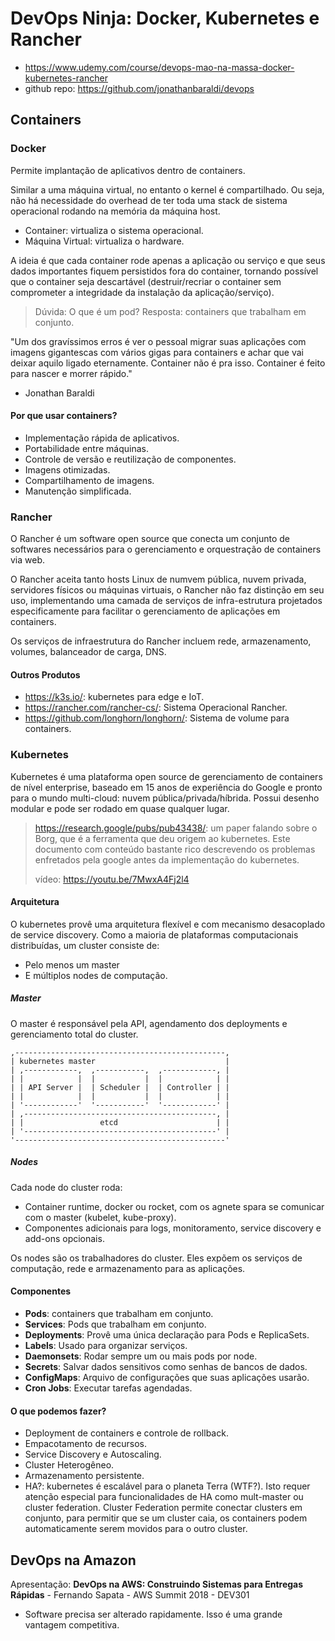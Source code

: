 # DevOps Ninja: Docker, Kubernetes e Rancher

- <https://www.udemy.com/course/devops-mao-na-massa-docker-kubernetes-rancher>
- github repo: <https://github.com/jonathanbaraldi/devops>

## Containers

### Docker

Permite implantação de aplicativos dentro de containers.

Similar a uma máquina virtual, no entanto o kernel é compartilhado. Ou seja, não há necessidade do overhead de ter toda uma stack de sistema operacional rodando na memória da máquina host.

- Container: virtualiza o sistema operacional.
- Máquina Virtual: virtualiza o hardware.

A ideia é que cada container rode apenas a aplicação ou serviço e que seus dados importantes fiquem persistidos fora do container, tornando possível que o container seja descartável (destruir/recriar o container sem comprometer a integridade da instalação da aplicação/serviço).

> Dúvida:
> O que é um pod?
> Resposta: containers que trabalham em conjunto.

"Um dos gravíssimos erros é ver o pessoal migrar suas aplicações com imagens gigantescas com vários gigas para containers e achar que vai deixar aquilo ligado eternamente. Container não é pra isso. Container é feito para nascer e morrer rápido."
- Jonathan Baraldi

#### Por que usar containers?

- Implementação rápida de aplicativos.
- Portabilidade entre máquinas.
- Controle de versão e reutilização de componentes.
- Imagens otimizadas.
- Compartilhamento de imagens.
- Manutenção simplificada.


### Rancher

O Rancher é um software open source que conecta um conjunto de softwares necessários para o gerenciamento e orquestração de containers via web.

O Rancher aceita tanto hosts Linux de numvem pública, nuvem privada, servidores físicos ou máquinas virtuais, o Rancher não faz distinção em seu uso, implementando uma camada de serviços de infra-estrutura projetados especificamente para facilitar o gerenciamento de aplicações em containers.

Os serviços de infraestrutura do Rancher incluem rede, armazenamento, volumes, balanceador de carga, DNS.

#### Outros Produtos

- <https://k3s.io/>: kubernetes para edge e IoT.
- <https://rancher.com/rancher-cs/>: Sistema Operacional Rancher.
- <https://github.com/longhorn/longhorn/>: Sistema de volume para containers.


### Kubernetes

Kubernetes é uma plataforma open source de gerenciamento de containers de nível enterprise, baseado em 15 anos de experiência do Google e pronto para o mundo multi-cloud: nuvem pública/privada/híbrida. Possui desenho modular e pode ser rodado em quase qualquer lugar.

> <https://research.google/pubs/pub43438/>: um paper falando sobre o Borg, que é a ferramenta que deu origem ao kubernetes. Este documento com conteúdo bastante rico descrevendo os problemas enfretados pela google antes da implementação do kubernetes.
>
> vídeo: <https://youtu.be/7MwxA4Fj2l4>

#### Arquitetura

O kubernetes provê uma arquitetura flexível e com mecanismo desacoplado de service discovery. Como a maioria de plataformas computacionais distribuídas, um cluster consiste de:

- Pelo menos um master
- E múltiplos nodes de computação.

##### Master

O master é responsável pela API, agendamento dos deployments e gerenciamento total do cluster.

```
,-----------------------------------------------,
| kubernetes master                             |
| ,------------,  ,-----------,  ,------------, |
| |            |  |           |  |            | |
| | API Server |  | Scheduler |  | Controller | |
| |            |  |           |  |            | |
| '------------'  '-----------'  '------------' |
| ,-------------------------------------------, |
| |                 etcd                      | |
| '-------------------------------------------' |
'-----------------------------------------------'
```

##### Nodes

Cada node do cluster roda:

- Container runtime, docker ou rocket, com os agnete spara se comunicar com o master (kubelet, kube-proxy).
- Componentes adicionais para logs, monitoramento, service discovery e add-ons opcionais.

Os nodes são os trabalhadores do cluster. Eles expõem os serviços de computação, rede e armazenamento para as aplicações.


#### Componentes

- **Pods**: containers que trabalham em conjunto.
- **Services**: Pods que trabalham em conjunto.
- **Deployments**: Provê uma única declaração para Pods e ReplicaSets.
- **Labels**: Usado para organizar serviços.
- **Daemonsets**: Rodar sempre um ou mais pods por node.
- **Secrets**: Salvar dados sensitivos como senhas de bancos de dados.
- **ConfigMaps**: Arquivo de configurações que suas aplicações usarão.
- **Cron Jobs**: Executar tarefas agendadas.


#### O que podemos fazer?

- Deployment de containers e controle de rollback.
- Empacotamento de recursos.
- Service Discovery e Autoscaling.
- Cluster Heterogêneo.
- Armazenamento persistente.
- HA?: kubernetes é escalável para o planeta Terra (WTF?). Isto requer atenção especial para funcionalidades de HA como mult-master ou cluster federation. Cluster Federation permite conectar clusters em conjunto, para permitir que se um cluster caia, os containers podem automaticamente serem movidos para o outro cluster.


## DevOps na Amazon

Apresentação: **DevOps na AWS: Construindo Sistemas para Entregas Rápidas** - Fernando Sapata - AWS Summit 2018 - DEV301

- Software precisa ser alterado rapidamente. Isso é uma grande vantagem competitiva.

